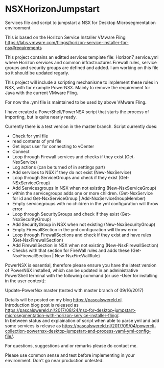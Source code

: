 # NSXHorizonJumpstart
Services file and script to jumpstart a NSX for Desktop Microsegmentation environment

This is based on the Horizon Service Installer VMware Fling https://labs.vmware.com/flings/horizon-service-installer-for-nsx#requirements

This project contains an editted services template file: Horizon7_service.yml where Horizon services and common infrastructures Firewall rules, service groups and security groups are defined and added. I am working on this file so it should be updated regarly.

This project will include a scripting mechanisme to implement these rules in NSX, with for example PowerNSX. Mainly to remove the requirement for Java with the current VMware Fling. 

For now the .yml file is maintained to be used by above VMware Fling.

I have created a PowerShell/PowerNSX script that starts the process of importing, but is quite nearly ready. 

Currently there is a test version in the master branch.
Script currently does:
  - Check for yml file
  - read contents of yml file
  - Get input user for connecting to vCenter
  - Connect
  - Loop through Firewall services and checks if they exist (Get-NsxService)
  - Log actions (can be turned of in settings part)
  - Add services to NSX if they do not exist (New-NsxService)
  - Loop through ServiceGroups and check if they exist (Get-NSxServiceGroup)
  - Add Servicesgroups in NSX when not existing (New-NsxServiceGroup)
  - within the servicegroups adds one or more children. (Get-NsxService for id and Get-NsxServiceGroup | Add-NsxServiceGroupMember)
  - Empty servicegroups with no children in the yml configuration will throw error
  - Loop through SecurityGroups and check if they exist (Get-NsxSecurityGroup)
  - Add SecurityGroup in NSX when not existing (New-NsxSecurityGroup)
  - Empty FirewallSection in the yml configuration will throw error
  - Loop through FirewallSections and check if they exist and have rules (Get-NsxFirewallSection)
  - Add FirewallSection in NSX when not existing (New-NsxFirewallSection)
  - Checks with that section for FireWall rules and adds these (Get-NsxFirewallSection | New-NsxFireWallRule)  
  
PowerNSX is essential, therefore please ensure you have the latest version of PowerNSX installed, which can be updated in an administrative PowerShell terminal with the following command (or use -User for installing in the user context):

Update-PowerNsx master (tested with master branch of 09/16/2017)  

Details will be posted on my blog https://pascalswereld.nl.  
Introduction blog post is released as https://pascalswereld.nl/2017/08/24/nsx-for-desktop-jumpstart-microsegmentation-with-horizon-service-installer-fling/.  
In between status and explaination of script when able to parse yml and add some services is release as  https://pascalswereld.nl/2017/09/04/powercli-collection-powernsx-desktop-jumpstart-and-process-yaml-yml-config-file/.  

For questions, suggestions and or remarks please do contact me.

Please use common sense and test before implementing in your environment. Don't go near production untested.
